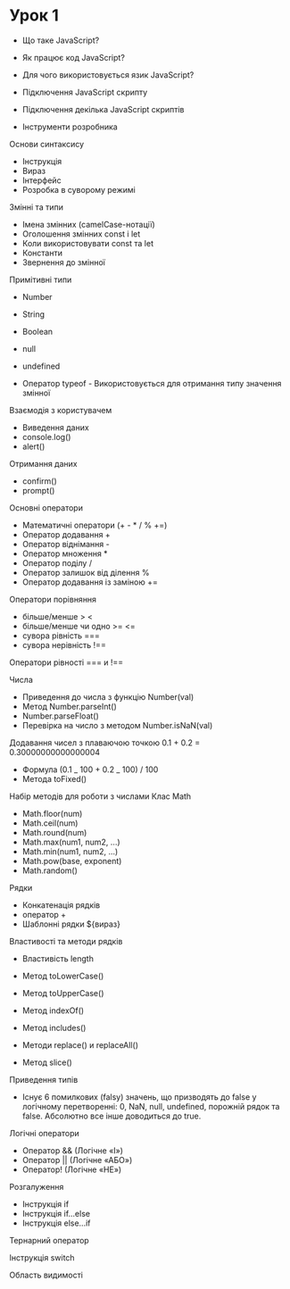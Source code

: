 # Урок 1

- Що таке JavaScript?
- Як працює код JavaScript?
- Для чого використовується язик JavaScript?
- Підключення JavaScript скрипту
- Підключення декілька JavaScript скриптів

- Інструменти розробника

Основи синтаксису

- Інструкція
- Вираз
- Інтерфейс
- Розробка в суворому режимі

Змінні та типи

- Імена змінних (camelCase-нотації)
- Оголошення змінних const і let
- Коли використовувати const та let
- Константи
- Звернення до змінної

Примітивні типи

- Number
- String
- Boolean
- null
- undefined

- Оператор typeof - Використовується для отримання типу значення змінної

Взаємодія з користувачем

- Виведення даних
- console.log()
- alert()

Отримання даних

- confirm()
- prompt()

Основні оператори

- Математичні оператори (+ - \* / % +=)
- Оператор додавання +
- Оператор віднімання -
- Оператор множення \*
- Оператор поділу /
- Оператор залишок від ділення %
- Оператор додавання із заміною +=

Оператори порівняння

- більше/менше > <
- більше/менше чи одно >= <=
- сувора рівність ===
- сувора нерівність !==

Оператори рівності === и !==

Числа

- Приведення до числа з функцію Number(val)
- Метод Number.parseInt()
- Number.parseFloat()
- Перевірка на число з методом Number.isNaN(val)

Додавання чисел з плаваючою точкою 0.1 + 0.2 = 0.30000000000000004

- Формула (0.1 _ 100 + 0.2 _ 100) / 100
- Метода toFixed()

Набір методів для роботи з числами Клас Math

- Math.floor(num)
- Math.ceil(num)
- Math.round(num)
- Math.max(num1, num2, ...)
- Math.min(num1, num2, ...)
- Math.pow(base, exponent)
- Math.random()

Рядки

- Конкатенація рядків
- оператор +
- Шаблонні рядки ${вираз}

Властивості та методи рядків

- Властивість length
- Метод toLowerCase()
- Метод toUpperCase()

- Метод indexOf()
- Метод includes()
- Методи replace() и replaceAll()
- Метод slice()

Приведення типів

- Існує 6 помилкових (falsy) значень, що призводять до false у логічному
  перетворенні: 0, NaN, null, undefined, порожній рядок та false. Абсолютно все
  інше доводиться до true.

Логічні оператори

- Оператор && (Логічне «І»)
- Оператор || (Логічне «АБО»)
- Оператор! (Логічне «НЕ»)

Розгалуження

- Інструкція if
- Інструкція if...else
- Інструкція else...if

Тернарний оператор

Інструкція switch

Область видимості